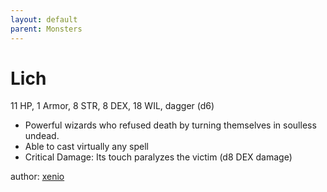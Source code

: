 ```yaml
---
layout: default
parent: Monsters
---
```

# Lich
11 HP, 1 Armor, 8 STR, 8 DEX, 18 WIL, dagger (d6)
- Powerful wizards who refused death by turning themselves in soulless undead.
- Able to cast virtually any spell
- Critical Damage: Its touch paralyzes the victim (d8 DEX damage)

author: [xenio](https://xenioinabottle.blogspot.com)
